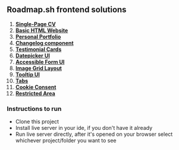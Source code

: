## Roadmap.sh frontend solutions

<ol>
    <li><b><a href="https://roadmap.sh/projects/single-page-cv">Single-Page CV</a></b></li>
    <li><b><a href="https://roadmap.sh/projects/basic-html-website">Basic HTML Website</a></b></li>
    <li><b><a href="https://roadmap.sh/projects/portfolio-website">Personal Portfolio</a></b></li>
    <li><b><a href="https://roadmap.sh/projects/changelog-component">Changelog component</a></b></li>
    <li><b><a href="https://roadmap.sh/projects/testimonial-cards">Testimonial Cards</a></b></li>
    <li><b><a href="https://roadmap.sh/projects/datepicker-ui">Datepicker UI</a></b></li>
    <li><b><a href="https://roadmap.sh/projects/accessible-form-ui">Accessible Form UI</a></b>
    </li>
    <li><b><a href="https://roadmap.sh/projects/image-grid">Image Grid Layout</a></b></li>
    <li><b><a href="https://roadmap.sh/projects/tooltip-ui">Tooltip UI</a></b></li>
    <li><b><a href="https://roadmap.sh/projects/simple-tabs">Tabs</a></b></li>
    <li><b><a href="https://roadmap.sh/projects/cookie-consent">Cookie Consent</a></b></li>
    <li><b><a href="https://roadmap.sh/projects/restricted-textarea">Restricted Area</a></b></li>
</ol>

### Instructions to run

- Clone this project
- Install live server in your ide, if you don't have it already
- Run live server directly, after it's opened on your browser select whichever project/folder you want to see
